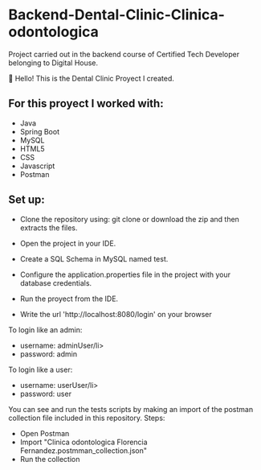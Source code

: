 # Backend-Dental-Clinic-Clinica-odontologica
Project carried out in the backend course of Certified Tech Developer belonging to Digital House.


👋 Hello! This is the Dental Clinic Proyect I created.

## For this proyect I worked with:
<ul>
  <li>Java</li>
  <li>Spring Boot</li>
  <li>MySQL</li>
  <li>HTML5</li>
  <li>CSS</li>
  <li>Javascript</li>
  <li>Postman</li>
</ul>


## Set up:
- Clone the repository using: git clone 
 or download the zip and then extracts the files.
 
 - Open the project in your IDE.
 
 - Create a SQL Schema in MySQL named test.
 
 - Configure the application.properties file in the project with your database credentials.
 
 - Run the proyect from the IDE.
 
 - Write the url 'http://localhost:8080/login' on your browser
 
 To login like an admin:
 <ul>
  <li>username: adminUser/li>
  <li>password: admin</li>
 </ul>
 
 To login like a user:
 <ul>
  <li>username: userUser/li>
  <li>password: user</li>
 </ul>

You can see and run the tests scripts by making an import of the postman collection file included in this repository.
Steps:
- Open Postman
- Import "Clinica odontologica Florencia Fernandez.postmman_collection.json"
- Run the collection

